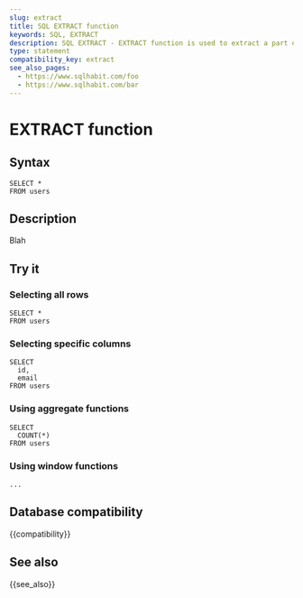 ```yaml
---
slug: extract
title: SQL EXTRACT function
keywords: SQL, EXTRACT
description: SQL EXTRACT - EXTRACT function is used to extract a part of date (year, month, day, etc) from a timestamp.
type: statement
compatibility_key: extract
see_also_pages:
  - https://www.sqlhabit.com/foo
  - https://www.sqlhabit.com/bar
---
```


# EXTRACT function

## Syntax

~~~mysql
SELECT *
FROM users
~~~

## Description

Blah

## Try it

### Selecting all rows

~~~mysql
SELECT *
FROM users
~~~

### Selecting specific columns

~~~pgsql
SELECT
  id,
  email
FROM users
~~~

### Using aggregate functions

~~~pgsql
SELECT
  COUNT(*)
FROM users
~~~

### Using window functions

~~~pgsql
...
~~~

## Database compatibility

{{compatibility}}

## See also

{{see_also}}

